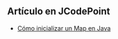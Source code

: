 ## Artículo en JCodePoint
* [Cómo inicializar un Map en Java](https://jcodepoint.com/java/inicializar-un-map/)
